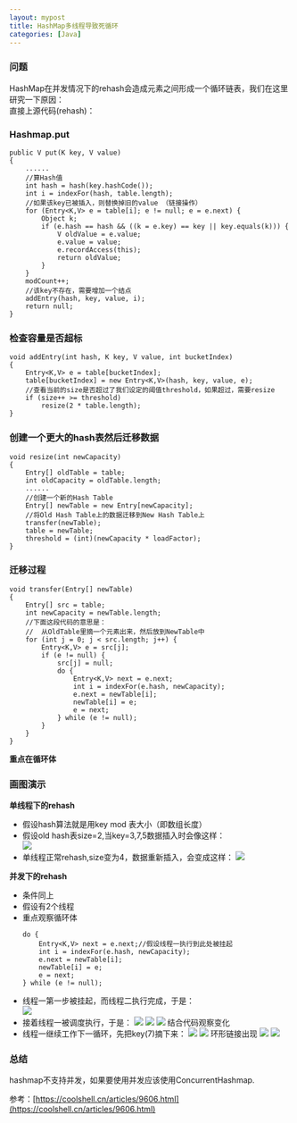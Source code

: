 ```yaml
---
layout: mypost
title: HashMap多线程导致死循环
categories: [Java]
---
```


### 问题
HashMap在并发情况下的rehash会造成元素之间形成一个循环链表，我们在这里研究一下原因：  
直接上源代码(rehash)：  
  
### Hashmap.put
```
public V put(K key, V value)
{
    ......
    //算Hash值
    int hash = hash(key.hashCode());
    int i = indexFor(hash, table.length);
    //如果该key已被插入，则替换掉旧的value （链接操作）
    for (Entry<K,V> e = table[i]; e != null; e = e.next) {
        Object k;
        if (e.hash == hash && ((k = e.key) == key || key.equals(k))) {
            V oldValue = e.value;
            e.value = value;
            e.recordAccess(this);
            return oldValue;
        }
    }
    modCount++;
    //该key不存在，需要增加一个结点
    addEntry(hash, key, value, i);
    return null;
}
```

### 检查容量是否超标
```
void addEntry(int hash, K key, V value, int bucketIndex)
{
    Entry<K,V> e = table[bucketIndex];
    table[bucketIndex] = new Entry<K,V>(hash, key, value, e);
    //查看当前的size是否超过了我们设定的阈值threshold，如果超过，需要resize
    if (size++ >= threshold)
        resize(2 * table.length);
}
```

### 创建一个更大的hash表然后迁移数据
```
void resize(int newCapacity)
{
    Entry[] oldTable = table;
    int oldCapacity = oldTable.length;
    ......
    //创建一个新的Hash Table
    Entry[] newTable = new Entry[newCapacity];
    //将Old Hash Table上的数据迁移到New Hash Table上
    transfer(newTable);
    table = newTable;
    threshold = (int)(newCapacity * loadFactor);
}
```

### 迁移过程
```
void transfer(Entry[] newTable)
{
    Entry[] src = table;
    int newCapacity = newTable.length;
    //下面这段代码的意思是：
    //  从OldTable里摘一个元素出来，然后放到NewTable中
    for (int j = 0; j < src.length; j++) {
        Entry<K,V> e = src[j];
        if (e != null) {
            src[j] = null;
            do {
                Entry<K,V> next = e.next;
                int i = indexFor(e.hash, newCapacity);
                e.next = newTable[i];
                newTable[i] = e;
                e = next;
            } while (e != null);
        }
    }
}
```
**重点在循环体**

### 画图演示  
**单线程下的rehash**  
- 假设hash算法就是用key mod 表大小（即数组长度）
- 假设old hash表size=2,当key=3,7,5数据插入时会像这样：  
	![](hashmap_1.png)
- 单线程正常rehash,size变为4，数据重新插入，会变成这样：
	![](hashmap_2.png)  

**并发下的rehash**  
- 条件同上
- 假设有2个线程
- 重点观察循环体  
	```
	do {
		Entry<K,V> next = e.next;//假设线程一执行到此处被挂起
		int i = indexFor(e.hash, newCapacity);
		e.next = newTable[i];
		newTable[i] = e;
		e = next;
	} while (e != null);
	```
- 线程一第一步被挂起，而线程二执行完成，于是：  
	![](hashmap_3.png)
- 接着线程一被调度执行，于是：
	![](hashmap_4.png)
	![](hashmap_5.png)
	![](hashmap_6.png)
	结合代码观察变化
- 线程一继续工作下一循环，先把key(7)摘下来：
	![](hashmap_7.png)
	![](hashmap_8.png)
	环形链接出现
	![](hashmap_9.png)
	![](hashmap_10.png)  

### 总结  
hashmap不支持并发，如果要使用并发应该使用ConcurrentHashmap.

参考：[https://coolshell.cn/articles/9606.html](https://coolshell.cn/articles/9606.html)
	
	
	









